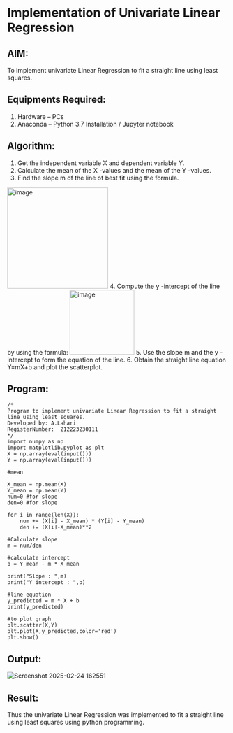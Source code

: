 # Implementation of Univariate Linear Regression
## AIM:

To implement univariate Linear Regression to fit a straight line using least squares.

## Equipments Required:

1. Hardware – PCs
2. Anaconda – Python 3.7 Installation / Jupyter notebook

## Algorithm:

1. Get the independent variable X and dependent variable Y.
2. Calculate the mean of the X -values and the mean of the Y -values.
3. Find the slope m of the line of best fit using the formula. 
<img width="231" alt="image" src="https://user-images.githubusercontent.com/93026020/192078527-b3b5ee3e-992f-46c4-865b-3b7ce4ac54ad.png">
4. Compute the y -intercept of the line by using the formula:
<img width="148" alt="image" src="https://user-images.githubusercontent.com/93026020/192078545-79d70b90-7e9d-4b85-9f8b-9d7548a4c5a4.png">
5. Use the slope m and the y -intercept to form the equation of the line.
6. Obtain the straight line equation Y=mX+b and plot the scatterplot.

## Program:

```
/*
Program to implement univariate Linear Regression to fit a straight line using least squares.
Developed by: A.Lahari
RegisterNumber:  212223230111
*/
import numpy as np
import matplotlib.pyplot as plt
X = np.array(eval(input()))
Y = np.array(eval(input()))

#mean

X_mean = np.mean(X)
Y_mean = np.mean(Y)
num=0 #for slope
den=0 #for slope

for i in range(len(X)):
    num += (X[i] - X_mean) * (Y[i] - Y_mean)
    den += (X[i]-X_mean)**2
    
#Calculate slope
m = num/den

#calculate intercept
b = Y_mean - m * X_mean

print("Slope : ",m)
print("Y intercept : ",b)

#line equation
y_predicted = m * X + b
print(y_predicted)

#to plot graph
plt.scatter(X,Y)
plt.plot(X,y_predicted,color='red')
plt.show()

```

## Output:

![Screenshot 2025-02-24 162551](https://github.com/user-attachments/assets/618867f0-456f-41a1-998c-d35f66958aa3)

## Result:

Thus the univariate Linear Regression was implemented to fit a straight line using least squares using python programming.
